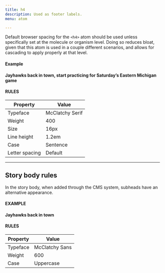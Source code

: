 ```yaml
---
title: h4
description: Used as footer labels.
menu: atom

---
```

Default browser spacing for the `<h4>` atom should be used unless specifically set at the molecule or organism level. Doing so reduces bloat, given that this atom is used in a couple different scenarios, and allows for cascading to apply properly at that level.

#### Example
<h4 class="serif" style="text-transform: none;">Jayhawks back in town, start practicing for Saturday’s Eastern Michigan game</h4>

#### RULES

Property | Value
--- | ---
Typeface | McClatchy Serif
Weight | 400
Size | 16px
Line height | 1.2em
Case | Sentence
Letter spacing | Default

---

## Story body rules 

In the story body, when added through the CMS system, subheads have an alternative appearance.

#### EXAMPLE

#### Jayhawks back in town

#### RULES


Property | Value
--- | ---
Typeface | McClatchy Sans
Weight | 600
Case | Uppercase

